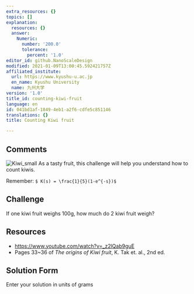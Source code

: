 ```yaml
---
extra_resources: {}
topics: []
explanation:
  resources: {}
  answer:
    Numeric:
      number: '200.0'
      tolerance:
        percent: '1.0'
editor_id: github.NanoScaleDesign
modified: 2021-01-09T13:00:45.592421757Z
affiliated_institute:
  url: https://www.kyushu-u.ac.jp
  en_name: Kyushu University
  name: 九州大学
version: '1.0'
title_id: counting-kiwi-fruit
language: en
id: 041bd1af-1849-4eb1-a2f6-cdfe5c851146
translations: {}
title: Counting Kiwi fruit

---
```


## Comments
![Kiwi_small](/api/v0/teachers/github.NanoScaleDesign/resources/public/8536d69f-c3b3-4c77-8348-4077482b93c0.jpeg)
As a tasty fruit, this challenge will help you understand how to count kiwis.

Remember: `$ K(s) = \frac{1}{5}(1-e^{-s})$`


## Challenge
If one kiwi fruit weighs 100g, how much do 2 kiwi fruit weigh?





## Resources
- https://www.youtube.com/watch?v=_z2lQab9guE
- Pages 33~36 of _The origins of Kiwi fruit_, K. Tak et. al., 2nd ed.


## Solution Form
Enter your solution in units of grams
